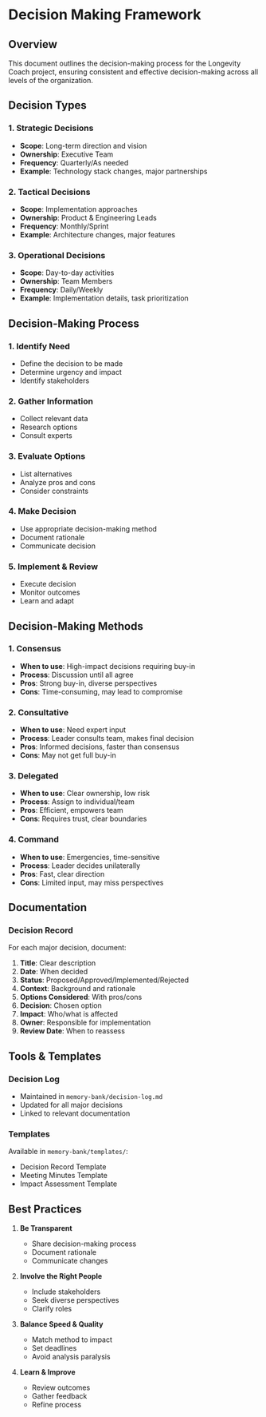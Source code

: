 # Decision Making Framework

## Overview
This document outlines the decision-making process for the Longevity Coach project, ensuring consistent and effective decision-making across all levels of the organization.

## Decision Types

### 1. Strategic Decisions
- **Scope**: Long-term direction and vision
- **Ownership**: Executive Team
- **Frequency**: Quarterly/As needed
- **Example**: Technology stack changes, major partnerships

### 2. Tactical Decisions
- **Scope**: Implementation approaches
- **Ownership**: Product & Engineering Leads
- **Frequency**: Monthly/Sprint
- **Example**: Architecture changes, major features

### 3. Operational Decisions
- **Scope**: Day-to-day activities
- **Ownership**: Team Members
- **Frequency**: Daily/Weekly
- **Example**: Implementation details, task prioritization

## Decision-Making Process

### 1. Identify Need
- Define the decision to be made
- Determine urgency and impact
- Identify stakeholders

### 2. Gather Information
- Collect relevant data
- Research options
- Consult experts

### 3. Evaluate Options
- List alternatives
- Analyze pros and cons
- Consider constraints

### 4. Make Decision
- Use appropriate decision-making method
- Document rationale
- Communicate decision

### 5. Implement & Review
- Execute decision
- Monitor outcomes
- Learn and adapt

## Decision-Making Methods

### 1. Consensus
- **When to use**: High-impact decisions requiring buy-in
- **Process**: Discussion until all agree
- **Pros**: Strong buy-in, diverse perspectives
- **Cons**: Time-consuming, may lead to compromise

### 2. Consultative
- **When to use**: Need expert input
- **Process**: Leader consults team, makes final decision
- **Pros**: Informed decisions, faster than consensus
- **Cons**: May not get full buy-in

### 3. Delegated
- **When to use**: Clear ownership, low risk
- **Process**: Assign to individual/team
- **Pros**: Efficient, empowers team
- **Cons**: Requires trust, clear boundaries

### 4. Command
- **When to use**: Emergencies, time-sensitive
- **Process**: Leader decides unilaterally
- **Pros**: Fast, clear direction
- **Cons**: Limited input, may miss perspectives

## Documentation

### Decision Record
For each major decision, document:
1. **Title**: Clear description
2. **Date**: When decided
3. **Status**: Proposed/Approved/Implemented/Rejected
4. **Context**: Background and rationale
5. **Options Considered**: With pros/cons
6. **Decision**: Chosen option
7. **Impact**: Who/what is affected
8. **Owner**: Responsible for implementation
9. **Review Date**: When to reassess

## Tools & Templates

### Decision Log
- Maintained in `memory-bank/decision-log.md`
- Updated for all major decisions
- Linked to relevant documentation

### Templates
Available in `memory-bank/templates/`:
- Decision Record Template
- Meeting Minutes Template
- Impact Assessment Template

## Best Practices

1. **Be Transparent**
   - Share decision-making process
   - Document rationale
   - Communicate changes

2. **Involve the Right People**
   - Include stakeholders
   - Seek diverse perspectives
   - Clarify roles

3. **Balance Speed & Quality**
   - Match method to impact
   - Set deadlines
   - Avoid analysis paralysis

4. **Learn & Improve**
   - Review outcomes
   - Gather feedback
   - Refine process

